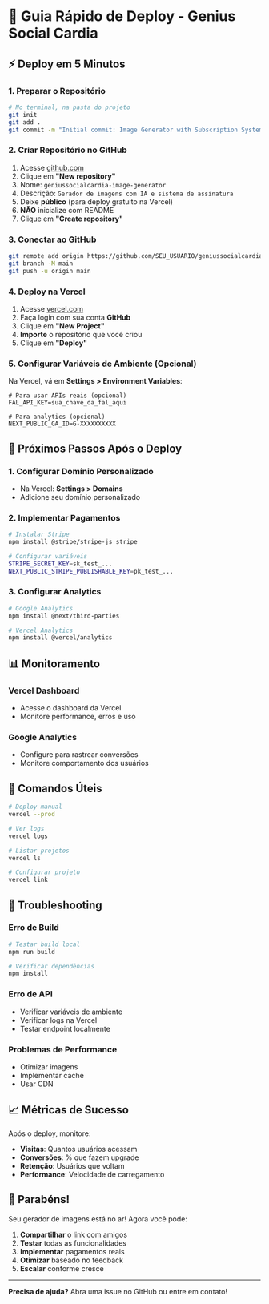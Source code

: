 # 🚀 **Guia Rápido de Deploy - Genius Social Cardia**

## ⚡ **Deploy em 5 Minutos**

### **1. Preparar o Repositório**

```bash
# No terminal, na pasta do projeto
git init
git add .
git commit -m "Initial commit: Image Generator with Subscription System"
```

### **2. Criar Repositório no GitHub**

1. Acesse [github.com](https://github.com)
2. Clique em **"New repository"**
3. Nome: `geniussocialcardia-image-generator`
4. Descrição: `Gerador de imagens com IA e sistema de assinatura`
5. Deixe **público** (para deploy gratuito na Vercel)
6. **NÃO** inicialize com README
7. Clique em **"Create repository"**

### **3. Conectar ao GitHub**

```bash
git remote add origin https://github.com/SEU_USUARIO/geniussocialcardia-image-generator.git
git branch -M main
git push -u origin main
```

### **4. Deploy na Vercel**

1. Acesse [vercel.com](https://vercel.com)
2. Faça login com sua conta **GitHub**
3. Clique em **"New Project"**
4. **Importe** o repositório que você criou
5. Clique em **"Deploy"**

### **5. Configurar Variáveis de Ambiente (Opcional)**

Na Vercel, vá em **Settings > Environment Variables**:

```env
# Para usar APIs reais (opcional)
FAL_API_KEY=sua_chave_da_fal_aqui

# Para analytics (opcional)
NEXT_PUBLIC_GA_ID=G-XXXXXXXXXX
```

## 🎯 **Próximos Passos Após o Deploy**

### **1. Configurar Domínio Personalizado**
- Na Vercel: **Settings > Domains**
- Adicione seu domínio personalizado

### **2. Implementar Pagamentos**
```bash
# Instalar Stripe
npm install @stripe/stripe-js stripe

# Configurar variáveis
STRIPE_SECRET_KEY=sk_test_...
NEXT_PUBLIC_STRIPE_PUBLISHABLE_KEY=pk_test_...
```

### **3. Configurar Analytics**
```bash
# Google Analytics
npm install @next/third-parties

# Vercel Analytics
npm install @vercel/analytics
```

## 📊 **Monitoramento**

### **Vercel Dashboard**
- Acesse o dashboard da Vercel
- Monitore performance, erros e uso

### **Google Analytics**
- Configure para rastrear conversões
- Monitore comportamento dos usuários

## 🔧 **Comandos Úteis**

```bash
# Deploy manual
vercel --prod

# Ver logs
vercel logs

# Listar projetos
vercel ls

# Configurar projeto
vercel link
```

## 🚨 **Troubleshooting**

### **Erro de Build**
```bash
# Testar build local
npm run build

# Verificar dependências
npm install
```

### **Erro de API**
- Verificar variáveis de ambiente
- Verificar logs na Vercel
- Testar endpoint localmente

### **Problemas de Performance**
- Otimizar imagens
- Implementar cache
- Usar CDN

## 📈 **Métricas de Sucesso**

Após o deploy, monitore:

- **Visitas**: Quantos usuários acessam
- **Conversões**: % que fazem upgrade
- **Retenção**: Usuários que voltam
- **Performance**: Velocidade de carregamento

## 🎉 **Parabéns!**

Seu gerador de imagens está no ar! Agora você pode:

1. **Compartilhar** o link com amigos
2. **Testar** todas as funcionalidades
3. **Implementar** pagamentos reais
4. **Otimizar** baseado no feedback
5. **Escalar** conforme cresce

---

**Precisa de ajuda?** Abra uma issue no GitHub ou entre em contato! 